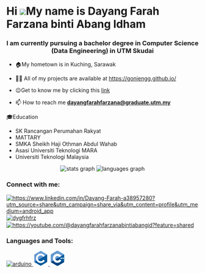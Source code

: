 Hi ![](https://user-images.githubusercontent.com/18350557/176309783-0785949b-9127-417c-8b55-ab5a4333674e.gif)My name is Dayang Farah Farzana binti Abang Idham
==============================================================================================================================================================
<h3 align="center">I am currently pursuing a bachelor degree in Computer Science (Data Engineering) in UTM Skudai</h3>

- 🏠My hometown is in Kuching, Sarawak
- 👨‍💻 All of my projects are available at <https://gonjengg.github.io/>
- 😉Get to know me by clicking this [link](https://www.canva.com/design/DAF6bfiXq80/VOHhcHx-2D4qCV30Xtr-Bw/edit?utm_content=DAF6bfiXq80&utm_campaign=designshare&utm_medium=link2&utm_source=sharebutton)

- 📫 How to reach me **dayangfarahfarzana@graduate.utm.my**

🎓Education
- SK Rancangan Perumahan Rakyat
- MATTARY
- SMKA Sheikh Haji Othman Abdul Wahab
- Asasi Universiti Teknologi MARA
- Universiti Teknologi Malaysia

<div align="center">
  <img src="https://github-readme-stats.vercel.app/api?username=Gonjengg&hide_title=false&hide_rank=false&show_icons=true&include_all_commits=true&count_private=true&disable_animations=false&theme=dracula&locale=en&hide_border=false&order=1" height="150" alt="stats graph"  />
  <img src="https://github-readme-stats.vercel.app/api/top-langs?username=Gonjengg&locale=en&hide_title=false&layout=compact&card_width=320&langs_count=5&theme=dracula&hide_border=false&order=2" height="150" alt="languages graph"  />
</div>

### 

<h3 align="left">Connect with me:</h3>
<p align="left">
<a href="https://linkedin.com/in/https://www.linkedin.com/in/Dayang-Farah-a38957280?utm_source=share&utm_campaign=share_via&utm_content=profile&utm_medium=android_app" target="blank"><img align="center" src="https://raw.githubusercontent.com/rahuldkjain/github-profile-readme-generator/master/src/images/icons/Social/linked-in-alt.svg" alt="https://www.linkedin.com/in/Dayang-Farah-a38957280?utm_source=share&utm_campaign=share_via&utm_content=profile&utm_medium=android_app" height="30" width="40" /></a>
<a href="https://instagram.com/dygfrhfrz" target="blank"><img align="center" src="https://raw.githubusercontent.com/rahuldkjain/github-profile-readme-generator/master/src/images/icons/Social/instagram.svg" alt="dygfrhfrz" height="30" width="40" /></a>
<a href="https://www.youtube.com/c/https://youtube.com/@dayangfarahfarzanabintiabangid?feature=shared" target="blank"><img align="center" src="https://raw.githubusercontent.com/rahuldkjain/github-profile-readme-generator/master/src/images/icons/Social/youtube.svg" alt="https://youtube.com/@dayangfarahfarzanabintiabangid?feature=shared" height="30" width="40" /></a>
</p>

<h3 align="left">Languages and Tools:</h3>
<p align="left"> <a href="https://www.arduino.cc/" target="_blank" rel="noreferrer"> <img src="https://cdn.worldvectorlogo.com/logos/arduino-1.svg" alt="arduino" width="40" height="40"/> </a> <a href="https://www.cprogramming.com/" target="_blank" rel="noreferrer"> <img src="https://raw.githubusercontent.com/devicons/devicon/master/icons/c/c-original.svg" alt="c" width="40" height="40"/> </a> <a href="https://www.w3schools.com/cpp/" target="_blank" rel="noreferrer"> <img src="https://raw.githubusercontent.com/devicons/devicon/master/icons/cplusplus/cplusplus-original.svg" alt="cplusplus" width="40" height="40"/> </a> </p>



